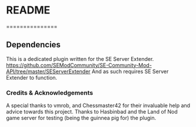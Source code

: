 <h1>README</h1>
===============

<h2>Dependencies</h2>

This is a dedicated plugin written for the SE Server Extender.
https://github.com/SEModCommunity/SE-Community-Mod-API/tree/master/SEServerExtender
And as such requires SE Server Extender to function.


<h3>Credits & Acknowledgements</h3>
A special thanks to vmrob, and Chessmaster42 for their invaluable help and advice towards this project.
Thanks to Hasbinbad and the Land of Nod game server for testing (being the guinnea pig for) the plugin.

